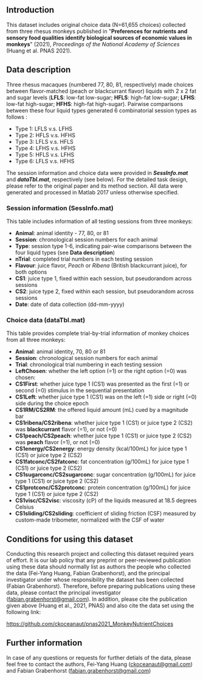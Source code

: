 ## Introduction
This dataset includes original choice data (N=61,655 choices) collected from three rhesus monkeys published in "**Preferences for nutrients and sensory food qualities identify biological sources of economic values in monkeys**" (2021), _Proceedings of the National Academy of Sciences_ (Huang et al. PNAS 2021).

## Data description

Three rhesus macaques (numbered 77, 80, 81, respectively) made choices between flavor-matched (peach or blackcurrant flavor) liquids with 2 x 2 fat and sugar levels (**LFLS**: low-fat low-sugar; **HFLS**: high-fat low-sugar; **LFHS**: low-fat high-sugar; **HFHS**: high-fat high-sugar). Pairwise comparisons between these four liquid types generated 6 combinatorial session types as follows :
  - Type 1: LFLS v.s. LFHS
  - Type 2: HFLS v.s. HFHS
  - Type 3: LFLS v.s. HFLS
  - Type 4: LFHS v.s. HFHS
  - Type 5: HFLS v.s. LFHS
  - Type 6: LFLS v.s. HFHS

The session information and choice data were provided in ***SessInfo.mat*** and ***dataTbl.mat***, respectively (see below).
For the detailed task design, please refer to the original paper and its method section.
All data were generated and processed in Matlab 2017 unless otherwise specified.

### Session information (SessInfo.mat)
This table includes information of all testing sessions from three monkeys:
- **Animal**: animal identity - 77, 80, or 81
- **Session**: chronological session numbers for each animal
- **Type**: session type 1-6, indicating pair-wise comparisons between the four liquid types (see **Data description**)
- **nTrial**: completed trial numbers in each testing session
- **Flavour**: juice flavor, _Peach_ or _Ribena_ (British blackcurrant juice), for both options
- **CS1**: juice type 1, fixed within each session, but pseudorandom across sessions
- **CS2**: juice type 2, fixed within each session, but pseudorandom across sessions
- **Date**: date of data collection (dd-mm-yyyy)

### Choice data (dataTbl.mat)

This table provides complete trial-by-trial information of monkey choices from all three monkeys:
- **Animal**: animal identity, 70, 80 or 81
- **Session**: chronological session numbers for each animal
- **Trial**: chronological trial numbering in each testing session
- **LeftChosen**: whether the left option (=1) or the right option (=0) was chosen:
- **CS1First**: whether juice type 1 (CS1) was presented as the first (=1) or second (=0) stimulus in the sequential presentation 
- **CS1Left**: whether juice type 1 (CS1) was on the left (=1) side or right (=0) side during the choice epoch
- **CS1RM/CS2RM**: the offered liquid amount (mL) cued by a magnitude bar
- **CS1ribena/CS2ribena**: whether juice type 1 (CS1) or juice type 2 (CS2) was **blackcurrant** flavor (=1), or not (=0)
- **CS1peach/CS2peach**: whether juice type 1 (CS1) or juice type 2 (CS2) was **peach** flavor (=1), or not (=0)
- **CS1energy/CS2energy**: energy density (kcal/100mL) for juice type 1 (CS1) or juice type 2 (CS2)
- **CS1fatconc/CS2fatconc**: fat concentration (g/100mL) for juice type 1 (CS1) or juice type 2 (CS2)
- **CS1sugarconc/CS2sugarconc**: sugar concentration (g/100mL) for juice type 1 (CS1) or juice type 2 (CS2)
- **CS1protconc/CS2protconc**: protein concentration (g/100mL) for juice type 1 (CS1) or juice type 2 (CS2)
- **CS1visc/CS2visc**: viscosity (cP) of the liquids measured at 18.5 degrees Celsius
- **CS1sliding/CS2sliding**:  coefficient of sliding friction (CSF) measured by custom-made tribometer, normalized with the CSF of water 

## Conditions for using this dataset
Conducting this research project and collecting this dataset required years of effort. It is our lab policy that any preprint or peer-reviewed publication using these data should normally list as authors the people who collected the data (Fei-Yang Huang, Fabian Grabenhorst), and the principal investigator under whose responsibility the dataset has been collected (Fabian Grabenhorst). Therefore, before preparing publications using these data, please contact the principal investigator (fabian.grabenhorst@gmail.com). In addition, please cite the publication given above (Huang et al., 2021, PNAS) and also cite the data set using the following link:

https://github.com/ckoceanaut/pnas2021_MonkeyNutrientChoices

## Further information
In case of any questions or requests for further detials of the data, please feel free to contact the authors,
Fei-Yang Huang (ckoceanaut@gmail.com) and Fabian Grabenhorst (fabian.grabenhorst@gmail.com)
